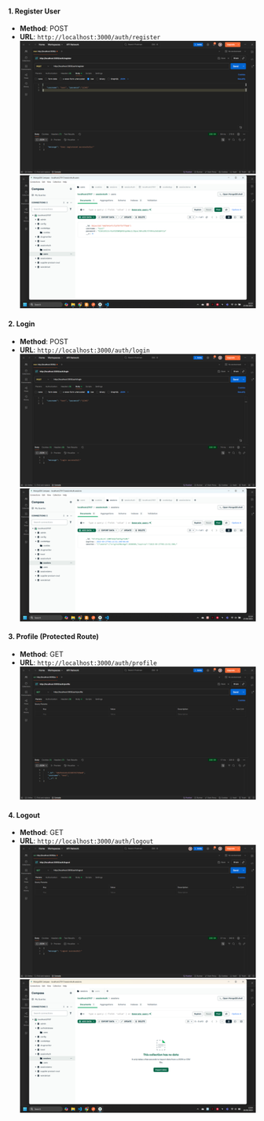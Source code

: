 
#### 1. Register User
- **Method**: POST
- **URL**: `http://localhost:3000/auth/register`
![alt text](image.png)
![alt text](image-1.png)

#### 2. Login
- **Method**: POST
- **URL**: `http://localhost:3000/auth/login`
![alt text](image-2.png)
![alt text](image-3.png)

#### 3. Profile (Protected Route)
- **Method**: GET
- **URL**: `http://localhost:3000/auth/profile`
![alt text](image-4.png)

#### 4. Logout
- **Method**: GET
- **URL**: `http://localhost:3000/auth/logout`
![alt text](image-5.png)
![alt text](image-6.png)